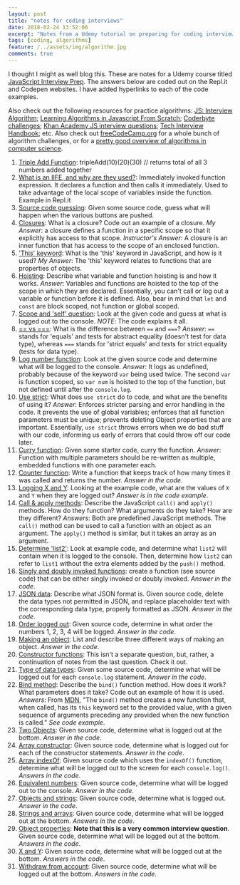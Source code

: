 ```yaml
---
layout: post
title: "notes for coding interviews"
date: 2018-02-24 13:52:00
excerpt: "Notes from a Udemy tutorial on preparing for coding interviews."
tags: [coding, algorithms]
feature: /../assets/img/algorithm.jpg
comments: true
---
```

I thought I might as well blog this. These are notes for a Udemy course titled [JavaScript Interview Prep](https://www.udemy.com/javascript-interview-prep/learn/v4/content). The answers below are coded out on the Repl.it and Codepen websites. I have added hyperlinks to each of the code examples.

Also check out the following resources for practice algorithms: [JS: Interview Algorithm](https://thatjsdude.com/interview/js1.html); [Learning Algorithms in Javascript From Scratch](https://www.udemy.com/learning-algorithms-in-javascript-from-scratch/learn/v4/overview); [Coderbyte challenges](https://coderbyte.com/challenges); [Khan Academy JS interview questions](http://khan4019.github.io/front-end-Interview-Questions/sort.html); [Tech Interview Handbook](https://github.com/pulamusic/tech-interview-handbook); etc. Also check out [freeCodeCamp.org](https://www.freecodecamp.org) for a whole bunch of algorithm challenges, or for a [pretty good overview of algorithms in computer science](https://guide.freecodecamp.org/algorithms/).

1. [Triple Add Function](https://repl.it/@jgCarroll/tripleAddFunction): tripleAdd(10)(20)(30) // returns total of all 3 numbers added together
2. [What is an IIFE, and why are they used?](https://repl.it/@jgCarroll/exampleIIFE): Immediately invoked function expression. It declares a function and then calls it immediately. Used to take advantage of the local scope of variables inside the function. Example in Repl.it
3. [Source code guessing](https://codepen.io/pulamusic/pen/YeYvVp?editors=1010): Given some source code, guess what will happen when the various buttons are pushed.
4. [Closures](https://repl.it/@jgCarroll/closures): What is a closure? Code out an example of a closure. *My Answer*: a closure defines a function in a specific scope so that it explicitly has access to that scope. *Instructor's Answer*: A closure is an inner function that has access to the scope of an enclosed function.
5. ['This' keyword](https://repl.it/@jgCarroll/thisKeyword): What is the 'this' keyword in JavaScript, and how is it used? *My Answer*: The 'this' keyword relates to functions that are properties of objects.
6. [Hoisting](https://repl.it/@jgCarroll/hoisting): Describe what variable and function hoisting is and how it works. *Answer*: Variables and functions are hoisted to the top of the scope in which they are declared. Essentially, you can't call or log out a variable or function before it is defined. Also, bear in mind that `let` and `const` are block scoped, not function or global scoped.
7. [Scope and 'self' question](https://repl.it/@jgCarroll/scopeAndSelf): Look at the given code and guess at what is logged out to the console. *NOTE*: The code explains it all.
8. [== vs ===](https://repl.it/@jgCarroll/vs): What is the difference between `==` and `===`? *Answer*: `==` stands for 'equals' and tests for abstract equality (doesn't test for data type), whereas `===` stands for 'strict equals' and tests for strict equality (tests for data type).
9. [Log number function](https://repl.it/@jgCarroll/logNumberFunction): Look at the given source code and determine what will be logged to the console. *Answer*: It logs as undefined, probably because of the keyword `var` being used twice. The second `var` is function scoped, so `var num` is hoisted to the top of the function, but not defined until after the `console.log`.
10. [Use strict](https://repl.it/@jgCarroll/useStrict): What does `use strict` do to code, and what are the benefits of using it? *Answer*: Enforces stricter parsing and error handling in the code. It prevents the use of global variables; enforces that all function parameters must be unique; prevents deleting Object properties that are important. Essentially, `use strict` throws errors when we do bad stuff with our code, informing us early of errors that could throw off our code later.
11. [Curry function](https://repl.it/@jgCarroll/curryFunction): Given some starter code, curry the function. *Answer*: Function with multiple parameters should be re-written as multiple, embedded functions with one parameter each.
12. [Counter function](https://repl.it/@jgCarroll/counterFunction): Write a function that keeps track of how many times it was called and returns the number. *Answer in the code*.
13. [Logging X and Y](https://repl.it/@jgCarroll/loggingXAndY): Looking at the example code, what are the values of `X` and `Y` when they are logged out? *Answer is in the code example*.
14. [Call &amp; apply methods](https://repl.it/@jgCarroll/callAndApplyMethods): Describe the JavaScript `call()` and `apply()` methods. How do they function? What arguments do they take? How are they different? *Answers*: Both are predefined JavaScript methods. The `call()` method can be used to call a function with an object as an argument. The `apply()` method is similar, but it takes an array as an argument.
15. [Determine 'list2'](https://repl.it/@jgCarroll/list2): Look at example code, and determine what `list2` will contain when it is logged to the console. Then, determine how `list2` can refer to `list1` without the extra elements added by the `push()` method.
16. [Singly and doubly invoked functions](https://repl.it/@jgCarroll/singleAndDoubleInvokedFunctions): create a function (see source code) that can be either singly invoked or doubly invoked. *Answer in the code*.
17. [JSON data](https://repl.it/@jgCarroll/JSONdata): Describe what JSON format is. Given source code, delete the data types not permitted in JSON, and replace placeholder text with the corresponding data type, properly formatted as JSON. *Answer in the code*.
18. [Order logged out](https://repl.it/@jgCarroll/orderLoggedOut): Given source code, determine in what order the numbers 1, 2, 3, 4 will be logged. *Answer in the code*.
19. [Making an object](https://repl.it/@jgCarroll/makingAnObject): List and describe three different ways of making an object. *Answer in the code*.
20. [Constructor functions](https://repl.it/@jgCarroll/constructorFunctions): This isn't a separate question, but, rather, a continuation of notes from the last question. Check it out.
21. [Type of data types](https://repl.it/@jgCarroll/typeOfDataTypes): Given some source code, determine what will be logged out for each `console.log` statement. *Answer in the code*.
22. [Bind method](https://repl.it/@jgCarroll/bindMethod): Describe the `bind()` function method. How does it work? What parameters does it take? Code out an example of how it is used. *Answers*: From [MDN](https://developer.mozilla.org/en-US/docs/Web/JavaScript/Reference/Global_Objects/Function/bind), "The `bind()` method creates a new function that, when called, has its `this` keyword set to the provided value, with a given sequence of arguments preceding any provided when the new function is called." *See code example*.
23. [Two Objects](https://repl.it/@jgCarroll/twoObjects): Given source code, determine what is logged out at the bottom. *Answer in the code*.
24. [Array constructor](https://repl.it/@jgCarroll/arrayConstructor): Given source code, determine what is logged out for each of the constructor statements. *Answer in the code*.
25. [Array indexOf](https://repl.it/@jgCarroll/arrayIndexOf): Given source code which uses the `indexOf()` function, determine what will be logged out to the screen for each `console.log()`. *Answers in the code*.
26. [Equivalent numbers](https://repl.it/@jgCarroll/equivalentNumbers): Given source code, determine what will be logged out to the console. *Answer in the code*.
27. [Objects and strings](https://repl.it/@jgCarroll/objectsAndStrings): Given source code, determine what is logged out. *Answer in the code*.
28. [Strings and arrays](https://repl.it/@jgCarroll/stringsAndArrays): Given source code, determine what will be logged out at the bottom. *Answers in the code*.
29. [Object properties](https://repl.it/@jgCarroll/objectProperties): **Note that this is a very common interview question**. Given source code, determine what will be logged out at the bottom. *Answers in the code*.
30. [X and Y](https://repl.it/@jgCarroll/XandY): Given source code, determine what will be logged out at the bottom. *Answers in the code*.
31. [Withdraw from account](https://repl.it/@jgCarroll/withdrawFromAccount): Given source code, determine what will be logged out at the bottom. *Answers in the code*.

